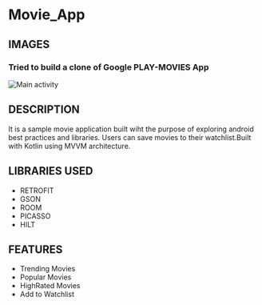 # Movie_App
## IMAGES
### Tried to build a clone of Google PLAY-MOVIES App
![Main activity](https://static.wixstatic.com/media/fdfbff_47a77d117b1e43e8b728bec83f71f3a3~mv2.jpeg=200x)
## DESCRIPTION
It is a sample movie application built wiht the purpose of exploring android best practices and libraries.
Users can save movies to their watchlist.Built with Kotlin using MVVM architecture.
## LIBRARIES USED
+ RETROFIT 
+ GSON
+ ROOM
+ PICASSO
+ HILT
## FEATURES
+ Trending Movies
+ Popular Movies
+ HighRated Movies
+ Add to Watchlist 




